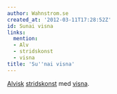 ```yaml
---
author: Wahnstrom.se
created_at: '2012-03-11T17:28:52Z'
id: Sunai visna
links:
  mention:
  - Alv
  - stridskonst
  - visna
title: 'Su''nai visna'
---
```


[Alvisk][] [stridskonst] med [visna].

  [Alvisk]: Alv
  [stridskonst]: stridskonst
  [visna]: visna